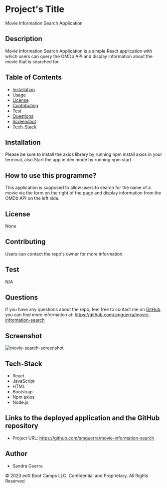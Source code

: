 # Project's Title


Movie Information Search Application


## Description 


Movie Information Search Application is a simple React application with which users can query the OMDb API and display information about the movie that is searched for.


## Table of Contents 

* [Installation](#installation) 
* [Usage](#usage) 
* [License](#license)
* [Contributing](#contributing)
* [Test](#test)
* [Questions](#questions)
* [Screenshot](#screenshot)
* [Tech-Stack](#tech-stack)

    
## Installation


Please be sure to install the axios library by running npm install axios in your terminal, also Start the app in dev mode by running npm start.


## How to use this programme?


This application is supposed to allow users to search for the name of a movie via the form on the right of the page and display information from the OMDb API on the left side. 


## License 


None


## Contributing


Users can contact the repo's owner for more information.


## Test

N/A


## Questions
    
If you have any questions about the repo, feel free to contact me on [GitHub](https://github.com/smguerra). you can find more information at: https://github.com/smguerra/movie-information-search


## Screenshot

![movie-search-screenshot](https://user-images.githubusercontent.com/118385737/224313235-d58b9aba-90b7-4458-9280-74d019b2c2cd.png)


## Tech-Stack

- React
- JavaScript 
- HTML
- Bootstrap
- Npm axios
- Node.js


## Links to the deployed application and the GitHub repository


- Project URL: https://github.com/smguerra/movie-information-search


## Author

- Sandra Guerra

© 2023 edX Boot Camps LLC. Confidential and Proprietary. All Rights Reserved.






